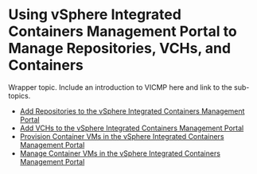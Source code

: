 # Using vSphere Integrated Containers Management Portal to Manage Repositories, VCHs, and Containers #

Wrapper topic. Include an introduction to VICMP here and link to the sub-topics.

* [Add Repositories to the vSphere Integrated Containers Management Portal](vic_dev_ops/add_repos_in_portal.md)
* [Add VCHs to the vSphere Integrated Containers Management Portal](vic_dev_ops/add_vchs_in_portal.md)
* [Provision Container VMs in the vSphere Integrated Containers Management Portal](vic_dev_ops/provision_containers_portal.md)
* [Manage Container VMs in the vSphere Integrated Containers Management Portal](vic_dev_ops/manage_containers_portal.md)